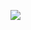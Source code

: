 [![](https://mermaid.ink/img/pako:eNqlkzFvgzAQhf-K5bVh6Yg6ZslWKc1QyYuLr3AK2Mg-K0WU_15iJygYklaqJ_S9p8f56dzzwijgOc-yTGhCqiFnHT271hB-dkIHLnRRS-e2KEsrG6HZeF5r2dXoiL18ZxnbR_8VrlnejSf_Afcso2PXyBIif7OyOM6iA1mIl9ClOI9LxgvyMjeZMLjmP4i-UMY0eh_h-TwdDrstQ3VDHFnUJYMvAqtlvVvRtGxgSRW4wmJLaPRS9BZvIGpihfGalkZz0mAjHubjp5Ww_qonxrSVe75Y_L_bCDv4lxu3xmHSzhkrb-V6ab92Md3gUQ-PTWHnZiVM89fJoCdUVCWsAiwrmpIZ4xvegG0kqvGNhljBqYJxYXg-fippj4ILPYw-6cnsO13wnKyHDfetkgSXNxvh8ANveT6v?type=png)](https://mermaid.live/edit#pako:eNqlkzFvgzAQhf-K5bVh6Yg6ZslWKc1QyYuLr3AK2Mg-K0WU_15iJygYklaqJ_S9p8f56dzzwijgOc-yTGhCqiFnHT271hB-dkIHLnRRS-e2KEsrG6HZeF5r2dXoiL18ZxnbR_8VrlnejSf_Afcso2PXyBIif7OyOM6iA1mIl9ClOI9LxgvyMjeZMLjmP4i-UMY0eh_h-TwdDrstQ3VDHFnUJYMvAqtlvVvRtGxgSRW4wmJLaPRS9BZvIGpihfGalkZz0mAjHubjp5Ww_qonxrSVe75Y_L_bCDv4lxu3xmHSzhkrb-V6ab92Md3gUQ-PTWHnZiVM89fJoCdUVCWsAiwrmpIZ4xvegG0kqvGNhljBqYJxYXg-fippj4ILPYw-6cnsO13wnKyHDfetkgSXNxvh8ANveT6v)

